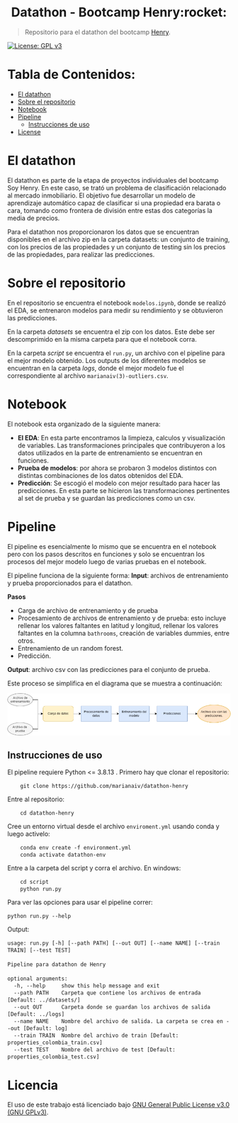 <h1 align="center"> Datathon - Bootcamp Henry:rocket: </h1>

> Repositorio para el datathon del bootcamp [Henry](https://www.soyhenry.com).  

[![License: GPL v3](https://img.shields.io/badge/License-GPLv3-blue.svg)](https://www.gnu.org/licenses/gpl-3.0)

# **Tabla de Contenidos:**
- [El datathon <a name="datathon"></a>](#el-datathon-)
- [Sobre el repositorio <a name="about_repo"></a>](#sobre-el-repositorio-)
- [Notebook <a name="notebook"></a>](#notebook-)
- [Pipeline <a name="pipeline"></a>](#pipeline-)
  - [Instrucciones de uso](#instrucciones-de-uso)
- [License](#license)

# El datathon <a name="datathon"></a>
El datathon es parte de la etapa de proyectos individuales del bootcamp Soy Henry. En este caso, se trató un problema de clasificación relacionado al mercado inmobiliario. El objetivo fue desarrollar un modelo de aprendizaje automático capaz de clasificar si una propiedad era barata o cara, tomando como frontera de división entre estas dos categorías la media de precios.

Para el datathon nos proporcionaron los datos que se encuentran disponibles en el archivo zip en la carpeta datasets: un conjunto de training, con los precios de las propiedades y un conjunto de testing sin los precios de las propiedades, para realizar las predicciones.

# Sobre el repositorio <a name="about_repo"></a>
En el repositorio se encuentra el notebook `modelos.ipynb`, donde se realizó el EDA, se entrenaron modelos para medir su rendimiento y se obtuvieron las predicciones.

En la carpeta *datasets* se encuentra el zip con los datos. Este debe ser descomprimido en la misma carpeta para que el notebook corra.

En la carpeta *script* se encuentra el `run.py`, un archivo con el pipeline para el mejor modelo obtenido. Los outputs de los diferentes modelos se encuentran en la carpeta *logs*, donde el mejor modelo fue el correspondiente al archivo `marianaiv(3)-outliers.csv`.

# Notebook <a name="notebook"></a>
El notebook esta organizado de la siguiente manera:
- **El EDA**: En esta parte encontramos la limpieza, calculos y visualización de variables. Las transformaciones principales que contribuyeron a los datos utilizados en la parte de entrenamiento se encuentran en funciones.
- **Prueba de modelos**: por ahora se probaron 3 modelos distintos con distintas combinaciones de los datos obtenidos del EDA.
- **Predicción**: Se escogió el modelo con mejor resultado para hacer las predicciones. En esta parte se hicieron las transformaciones pertinentes al set de prueba y se guardan las predicciones como un csv.

# Pipeline <a name="pipeline"></a>
El pipeline es esencialmente lo mismo que se encuentra en el notebook pero con los pasos descritos en funciones y solo se encuentran los procesos del mejor modelo luego de varias pruebas en el notebook. 

El pipeline funciona de la siguiente forma:
**Input**: archivos de entrenamiento y prueba proporcionados para el datathon.

**Pasos**
- Carga de archivo de entrenamiento y de prueba
- Procesamiento de archivos de entrenamiento y de prueba: esto incluye rellenar los valores faltantes en latitud y longitud, rellenar los valores faltantes en la columna `bathrooms`, creación de variables dummies, entre otros.
- Entrenamiento de un random forest.
- Predicción.
 
**Output**: archivo csv con las predicciones para el conjunto de prueba.

Este proceso se simplifica en el diagrama que se muestra a continuación:

<p align="center">
<img src="figures/datathon-pipeline.png"/>
</p>

## Instrucciones de uso
El pipeline requiere Python <= 3.8.13 . Primero hay que clonar el repositorio:

```
    git clone https://github.com/marianaiv/datathon-henry
```

Entre al repositorio:
```
    cd datathon-henry
```

Cree un entorno virtual desde el archivo `enviroment.yml` usando conda y luego activelo:
```
    conda env create -f environment.yml
    conda activate datathon-env
```

Entre a la carpeta del script y corra el archivo. En windows:
```
    cd script
    python run.py
```

Para ver las opciones para usar el pipeline correr:

```
python run.py --help
```
Output:
```
usage: run.py [-h] [--path PATH] [--out OUT] [--name NAME] [--train TRAIN] [--test TEST]

Pipeline para datathon de Henry

optional arguments:
  -h, --help     show this help message and exit
  --path PATH    Carpeta que contiene los archivos de entrada [Default: ../datasets/]
  --out OUT      Carpeta donde se guardan los archivos de salida [Default: ../logs]
  --name NAME    Nombre del archivo de salida. La carpeta se crea en --out [Default: log]
  --train TRAIN  Nombre del archivo de train [Default: properties_colombia_train.csv]
  --test TEST    Nombre del archivo de test [Default: properties_colombia_test.csv]
```

# Licencia <a name="license"></a>

El uso de este trabajo está licenciado bajo [GNU General Public License v3.0 (GNU GPLv3)](https://choosealicense.com/licenses/gpl-3.0/).
